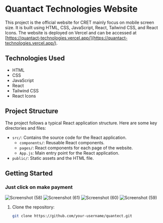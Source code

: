 # Quantact Technologies Website

This project is the official website for CRET mainly focus on mobile screen size. It is built using HTML, CSS, JavaScript, React, Tailwind CSS, and React Icons. The website is deployed on Vercel and can be accessed at [https://quantact-technologies.vercel.app/](https://quantact-technologies.vercel.app/).

## Technologies Used

- HTML
- CSS
- JavaScript
- React
- Tailwind CSS
- React Icons

## Project Structure

The project follows a typical React application structure. Here are some key directories and files:

- `src/`: Contains the source code for the React application.
  - `components/`: Reusable React components.
  - `pages/`: React components for each page of the website.
  - `App.js`: Main entry point for the React application.
- `public/`: Static assets and the HTML file.

## Getting Started

### Just click on make payment
![Screenshot (58)](https://github.com/Prashantrathour/quantect/assets/112960345/1a5b6fd9-6fa0-4abd-a1e3-74f3266334bc)
![Screenshot (61)](https://github.com/Prashantrathour/quantect/assets/112960345/8ad95d9a-40af-47c8-9d08-19c506ed2aa0)
![Screenshot (60)](https://github.com/Prashantrathour/quantect/assets/112960345/4d95875b-0ef0-4319-a970-bc93b734f715)
![Screenshot (59)](https://github.com/Prashantrathour/quantect/assets/112960345/6bfe080a-d291-4c12-96c5-36e77a09b3ba)


1. Clone the repository:

   ```bash
   git clone https://github.com/your-username/quantect.git
